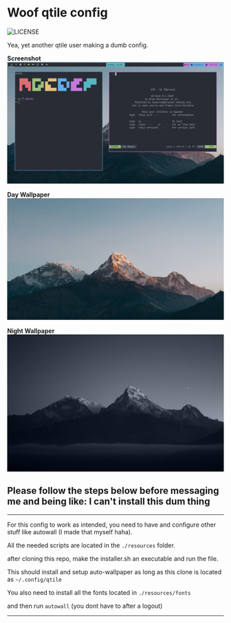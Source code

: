 # Woof qtile config
<img src='https://img.shields.io/badge/LICENSE-MIT-%235e81ac?style=flat-square' alt="LICENSE"></img>


Yea, yet another qtile user making a dumb config.

**Screenshot**
<img src='for-github/screenshot.png'>

**Day Wallpaper**
<img src='resources/auto-wallpaper/day.jpg'>

**Night Wallpaper**
<img src='resources/auto-wallpaper/night.jpg'>

## Please follow the steps below before messaging me and being like: I can't install this dum thing

---

For this config to work as intended, you need to have and configure other stuff like autowall (I made that myself haha).

All the needed scripts are located in the `./resources` folder.

after cloning this repo,
make the installer.sh an executable and run the file.

This should install and setup auto-wallpaper as long as this clone is located as `~/.config/qtile`

You also need to install all the fonts located in `./resources/fonts`

and then run `autowall` (you dont have to after a logout)

---

